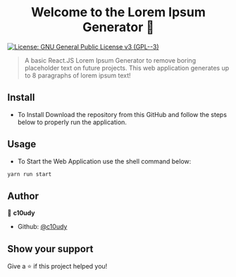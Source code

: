 <h1 align="center">Welcome to the Lorem Ipsum Generator 👋</h1>
<p>
  <a href="https://github.com/c10udy/lorem-app/blob/master/LICENSE.md" target="_blank">
    <img alt="License: GNU General Public License v3 (GPL--3)" src="https://img.shields.io/badge/License-GNU General Public License v3 (GPL--3)-red.svg" />
  </a>
</p>

> A basic React.JS Lorem Ipsum Generator to remove boring placeholder text on future projects. This web application generates up to 8 paragraphs of lorem ipsum text!

## Install
* To Install Download the repository from this GitHub and follow the steps below to properly run the application.

## Usage
* To Start the Web Application use the shell command below:
```sh
yarn run start
```

## Author

👤 **c10udy**

* Github: [@c10udy](https://github.com/c10udy)

## Show your support

Give a ⭐️ if this project helped you!
